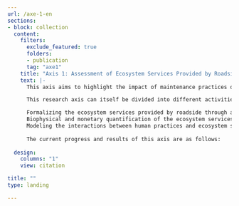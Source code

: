 ```yaml
---
url: /axe-1-en
sections:
- block: collection
  content:
    filters:
      exclude_featured: true
      folders:
      - publication
      tag: "axe1"
    title: "Axis 1: Assessment of Ecosystem Services Provided by Roadside"
    text: |-
      This axis aims to highlight the impact of maintenance practices on the ecosystem services provided by roadside through a modeling of the cause-and-effect relationships between human practices and ecosystem services.

      This research axis can itself be divided into different activities:

      Formalizing the ecosystem services provided by roadside through a review of scientific, normative, and technical literature.
      Biophysical and monetary quantification of the ecosystem services provided by roadside.
      Modeling the interactions between human practices and ecosystem services.
    
      The current progress and results of this axis are as follows:
  
  design:
    columns: "1"
    view: citation

title: ""
type: landing

---
```


